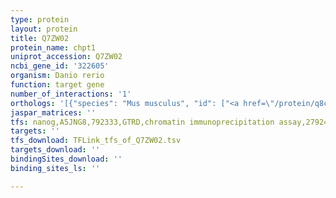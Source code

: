 ```yaml
---
type: protein
layout: protein
title: Q7ZW02
protein_name: chpt1
uniprot_accession: Q7ZW02
ncbi_gene_id: '322605'
organism: Danio rerio
function: target gene
number_of_interactions: '1'
orthologs: '[{"species": "Mus musculus", "id": ["<a href=\"/protein/q8c025\">Q8C025</a>"]}, {"species": "Rattus norvegicus", "id": ["<a href=\"/protein/q66h21\">Q66H21</a>"]}, {"species": "Drosophila melanogaster", "id": ["A1Z9D9"]}, {"species": "Caenorhabditis elegans", "id": ["<a href=\"/protein/g5ec25\">G5EC25</a>", "<a href=\"/protein/g5ec09\">G5EC09</a>"]}]'
jaspar_matrices: ''
tfs: nanog,A5JNG8,792333,GTRD,chromatin immunoprecipitation assay,27924024%5Buid%5D,No
targets: ''
tfs_download: TFLink_tfs_of_Q7ZW02.tsv
targets_download: ''
bindingSites_download: ''
binding_sites_ls: ''

---
```

